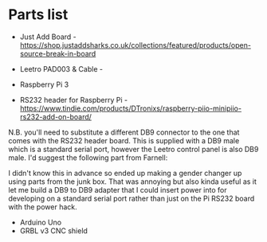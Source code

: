 # Parts list

* Just Add Board - https://shop.justaddsharks.co.uk/collections/featured/products/open-source-break-in-board
* Leetro PAD003 & Cable - 

* Raspberry Pi 3
* RS232 header for Raspberry Pi - https://www.tindie.com/products/DTronixs/raspberry-piio-minipiio-rs232-add-on-board/

N.B. you'll need to substitute a different DB9 connector to the one that comes
with the RS232 header board. This is supplied with a DB9 male which is a
standard serial port, however the Leetro control panel is also DB9 male. I'd
suggest the following part from Farnell:

  

I didn't know this in advance so ended up making a gender changer up using
parts from the junk box. That was annoying but also kinda useful as it let me
build a DB9 to DB9 adapter that I could insert power into for developing on a
standard serial port rather than just on the Pi RS232 board with the power
hack.

* Arduino Uno
* GRBL v3 CNC shield


